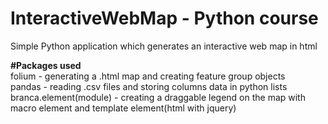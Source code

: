 # InteractiveWebMap - Python course
Simple Python application which generates an interactive web map in html

**#Packages used** <br />
folium - generating a .html map and creating feature group objects   <br />
pandas - reading .csv files and storing columns data in python lists<br />
branca.element(module) - creating a draggable legend on the map with macro element and template element(html with jquery) <br />
